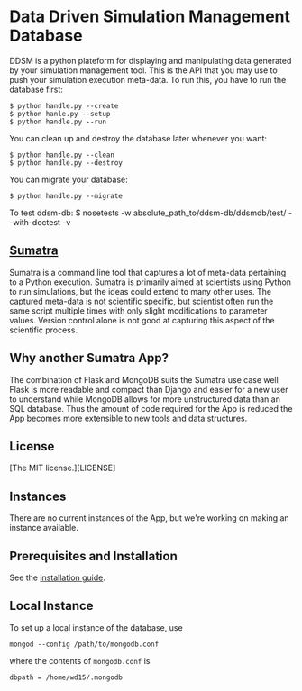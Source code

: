 # Data Driven Simulation Management Database

DDSM is a python plateform for displaying and manipulating data
generated by your simulation management tool. This is the API
that you may use to push your simulation execution meta-data.
To run this, you have to run the database first:

    $ python handle.py --create
    $ python hanle.py --setup
    $ python handle.py --run

You can clean up and destroy the database later whenever you want:

	$ python handle.py --clean
	$ python handle.py --destroy

You can migrate your database:
	
	$ python handle.py --migrate

To test ddsm-db:
	$ nosetests -w absolute_path_to/ddsm-db/ddsmdb/test/ --with-doctest -v

## [Sumatra]()

Sumatra is a command line tool that captures a lot of meta-data
pertaining to a Python execution. Sumatra is primarily aimed at
scientists using Python to run simulations, but the ideas could extend
to many other uses. The captured meta-data is not scientific specific,
but scientist often run the same script multiple times with only
slight modifications to parameter values. Version control alone is not
good at capturing this aspect of the scientific process.

## Why another Sumatra App?

The combination of Flask and MongoDB suits the Sumatra use case well
Flask is more readable and compact than Django and easier for a new
user to understand while MongoDB allows for more unstructured data
than an SQL database. Thus the amount of code required for the App is
reduced the App becomes more extensible to new tools and data
structures.

## License

[The MIT license.][LICENSE]

## Instances

There are no current instances of the App, but we're working on making
an instance available.

## Prerequisites and Installation

See the [installation guide](INSTALLATION.md).

## Local Instance

To set up a local instance of the database, use

    mongod --config /path/to/mongodb.conf

where the contents of `mongodb.conf` is

    dbpath = /home/wd15/.mongodb
